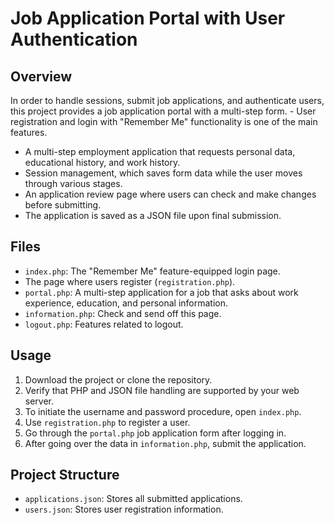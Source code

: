 # Job Application Portal with User Authentication

## Overview
In order to handle sessions, submit job applications, and authenticate users, this project provides a job application portal with a multi-step form. - User registration and login with "Remember Me" functionality is one of the main features.
- A multi-step employment application that requests personal data, educational history, and work history.
- Session management, which saves form data while the user moves through various stages.
- An application review page where users can check and make changes before submitting.
- The application is saved as a JSON file upon final submission.


## Files
- `index.php`: The "Remember Me" feature-equipped login page.
- The page where users register (`registration.php`).
- `portal.php`: A multi-step application for a job that asks about work experience, education, and personal information.
- `information.php`: Check and send off this page.
- `logout.php`: Features related to logout.

## Usage
1. Download the project or clone the repository.
2. Verify that PHP and JSON file handling are supported by your web server.
3. To initiate the username and password procedure, open `index.php`.
4. Use `registration.php` to register a user.
5. Go through the `portal.php` job application form after logging in.
6. After going over the data in `information.php`, submit the application.


## Project Structure
- `applications.json`: Stores all submitted applications.
- `users.json`: Stores user registration information.